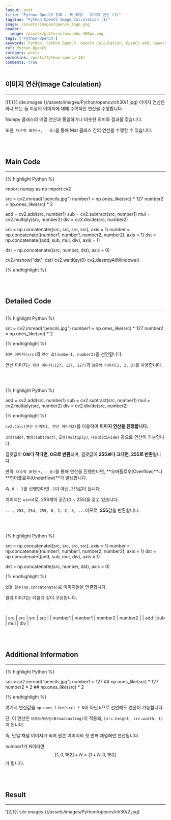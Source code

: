 ```yaml
---
layout: post
title: "Python OpenCV 강좌 : 제 30강 - 이미지 연산 (1)"
tagline: "Python OpenCV Image Calculation (1)"
image: /assets/images/opencv_logo.png
header:
  image: /assets/patterns/asanoha-400px.png
tags: ['Python-OpenCV']
keywords: Python, Python OpenCV, OpenCV Calculation, OpenCV add, OpenCV subtract, OpenCV multiply, OpenCV divide
ref: Python-OpenCV
category: posts
permalink: /posts/Python-opencv-30/
comments: true
---
```


## 이미지 연산(Image Calculation) ##
----------

![1]({{ site.images }}/assets/images/Python/opencv/ch30/1.jpg)
이미지 연산은 하나 또는 둘 이상의 이미지에 대해 수학적인 연산을 수행합니다.

Numpy 클래스의 배열 연산과 동일하거나 비슷한 의미와 결과를 갖습니다.

또한, `대수적 표현(+, - 등)`을 통해 Mat 클래스 간의 연산을 수행할 수 있습니다.

<br>
<br>

## Main Code ##
----------

{% highlight Python %}

import numpy as np
import cv2

src = cv2.imread("pencils.jpg")
number1 = np.ones_like(src) * 127
number2 = np.ones_like(src) * 2

add = cv2.add(src, number1)
sub = cv2.subtract(src, number1)
mul = cv2.multiply(src, number2)
div = cv2.divide(src, number2)

src = np.concatenate((src, src, src, src), axis = 1)
number = np.concatenate((number1, number1, number2, number2), axis = 1)
dst = np.concatenate((add, sub, mul, div), axis = 1)

dst = np.concatenate((src, number, dst), axis = 0)

cv2.imshow("dst", dst)
cv2.waitKey(0)
cv2.destroyAllWindows()

{% endhighlight %}

<br>
<br>

## Detailed Code ##
----------

{% highlight Python %}

src = cv2.imread("pencils.jpg")
number1 = np.ones_like(src) * 127
number2 = np.ones_like(src) * 2

{% endhighlight %}

`원본 이미지(src)`와 `연산 값(number1, number2)`을 선언합니다.

연산 이미지는 `회색 이미지(127, 127, 127)`과 `검은색 이미지(2, 2, 2)`를 사용합니다.

<br>
<br>

{% highlight Python %}

add = cv2.add(src, number1)
sub = cv2.subtract(src, number1)
mul = cv2.multiply(src, number2)
div = cv2.divide(src, number2)

{% endhighlight %}

`cv2.Calc(연산 이미지1, 연산 이미지2)`를 이용하여 **이미지 연산을 진행합니다.**

`덧셈(add)`, `뺄셈(subtract)`, `곱셈(multiply)`, `나눗셈(divide)` 등으로 연산이 가능합니다.

결괏값이 **0보다 작다면, 0으로 반환**되며, 결괏값이 **255보다 크다면, 255로 반환**됩니다.

만약, `대수적 표현(+, - 등)`을 통해 연산을 진행한다면, **오버플로우(Overflow)**나 **언더플로우(Underflow)**가 발생합니다.

즉, `0 - 2`를 진행한다면 `-1`이 아닌, `255`값이 됩니다.

이미지는 `uint8`로, 256개의 공간(0 ~ 255)을 갖고 있습니다.

`..., 253, 254, 255, 0, 1, 2, 3, ...`이므로, **255**값을 반환합니다.

<br>
<br>

{% highlight Python %}

src = np.concatenate((src, src, src, src), axis = 1)
number = np.concatenate((number1, number1, number2, number2), axis = 1)
dst = np.concatenate((add, sub, mul, div), axis = 1)

dst = np.concatenate((src, number, dst), axis = 0)

{% endhighlight %}

`연결 함수(np.concatenate)`로 이미지들을 연결합니다.

결과 이미지는 다음과 같이 구성됩니다.

<br>

| src | src | src | src |
| number1 | number1 | number2 | number2 |
| add | sub | mul | div |

<br>
<br>

## Additional Information ##
----------

{% highlight Python %}

src = cv2.imread("pencils.jpg")
number1 = 127 ## np.ones_like(src) * 127
number2 = 2   ## np.ones_like(src) * 2

{% endhighlight %}

여기서 연산값을 `np.ones_like(src) * N`이 아닌 `N`으로 선언해도 연산이 가능합니다.

단, 이 연산은 `브로드캐스팅(Broadcasting)`이 적용돼, `[src.height, src.width, 1]`이 됩니다.

즉, 단일 채널 이미지가 되며 원본 이미지의 첫 번째 채널에만 연산됩니다.

number1가 N이라면 $$ [1, 0, 182] + N = [1 + N, 0, 182] $$ 가 됩니다.

<br>
<br>

## Result ##
----------

![2]({{ site.images }}/assets/images/Python/opencv/ch30/2.jpg)